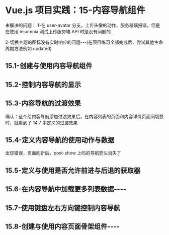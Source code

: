 # Vue.js 项目实践：15-内容导航组件

未解决的问题：
1-在 user-avatar 分支，上传头像的动作，服务器端报错，但是在使用 insomnia 测试上传服务端 API 时是没有问题的

2-切换主题的图标没有实时响应的问题---(在项目练习全部完成后，尝试其他生命周期方法例如 updated)

## 15.1-创建与使用内容导航组件

## 15.2-控制内容导航的显示

## 15.3-内容导航的过渡效果

确认：这个给内容导航添加过渡效果后，在内容列表的页面和内容详情页面间切换时，就看到了 14.7 中定义的过渡效果

## 15.4-定义内容导航的使用动作与数据

出现错误，页面刷新后，post-show 上吗的导航箭头消失了

## 15.5-定义与使用是否允许前进与后退的获取器

## 15.6-在内容导航中加载更多列表数据----

## 15.7-使用键盘左右方向键控制内容导航

## 15.8-创建与使用内容页面骨架组件----
